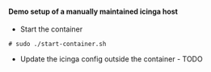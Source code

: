 #### Demo setup of a manually maintained icinga host

- Start the container

```
# sudo ./start-container.sh
```

- Update the icinga config outside the container - TODO
